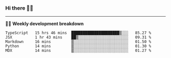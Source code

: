 ### Hi there 👋🏻

---

<!-- 📊 -->
🧑‍💻 **Weekly development breakdown**
<!--START_SECTION:waka-->
```text
TypeScript   15 hrs 46 mins  █████████████████████▒░░░   85.27 % 
JSX          1 hr 43 mins    ██▒░░░░░░░░░░░░░░░░░░░░░░   09.31 % 
Markdown     16 mins         ▒░░░░░░░░░░░░░░░░░░░░░░░░   01.50 % 
Python       14 mins         ▒░░░░░░░░░░░░░░░░░░░░░░░░   01.30 % 
MDX          14 mins         ▒░░░░░░░░░░░░░░░░░░░░░░░░   01.27 % 
```
<!--END_SECTION:waka-->
